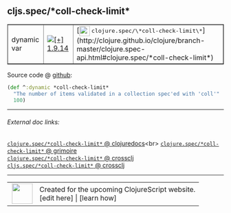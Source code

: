 ## cljs.spec/\*coll-check-limit\*



 <table border="1">
<tr>
<td>dynamic var</td>
<td><a href="https://github.com/cljsinfo/cljs-api-docs/tree/1.9.14"><img valign="middle" alt="[+] 1.9.14" title="Added in 1.9.14" src="https://img.shields.io/badge/+-1.9.14-lightgrey.svg"></a> </td>
<td>
[<img height="24px" valign="middle" src="http://i.imgur.com/1GjPKvB.png"> <samp>clojure.spec/\*coll-check-limit\*</samp>](http://clojure.github.io/clojure/branch-master/clojure.spec-api.html#clojure.spec/*coll-check-limit*)
</td>
</tr>
</table>









Source code @ [github]():

```clj
(def ^:dynamic *coll-check-limit*
  "The number of items validated in a collection spec'ed with 'coll'"
  100)
```

<!--
Repo - tag - source tree - lines:

 <pre>

</pre>

-->

---



###### External doc links:

[`clojure.spec/*coll-check-limit*` @ clojuredocs](http://clojuredocs.org/clojure.spec/*coll-check-limit*)<br>
[`clojure.spec/*coll-check-limit*` @ grimoire](http://conj.io/store/v1/org.clojure/clojure/1.7.0-beta3/clj/clojure.spec/*coll-check-limit*/)<br>
[`clojure.spec/*coll-check-limit*` @ crossclj](http://crossclj.info/fun/clojure.spec/*coll-check-limit*.html)<br>
[`cljs.spec/*coll-check-limit*` @ crossclj](http://crossclj.info/fun/cljs.spec.cljs/*coll-check-limit*.html)<br>

---

 <table>
<tr><td>
<img valign="middle" align="right" width="48px" src="http://i.imgur.com/Hi20huC.png">
</td><td>
Created for the upcoming ClojureScript website.<br>
[edit here] | [learn how]
</td></tr></table>

[edit here]:https://github.com/cljsinfo/cljs-api-docs/blob/master/cljsdoc/cljs.spec/STARcoll-check-limitSTAR.cljsdoc
[learn how]:https://github.com/cljsinfo/cljs-api-docs/wiki/cljsdoc-files

<!--

This information was too distracting to show to readers, but I'll leave it
commented here since it is helpful to:

- pretty-print the data used to generate this document
- and show how to retrieve that data



The API data for this symbol:

```clj
{:ns "cljs.spec",
 :name "*coll-check-limit*",
 :name-encode "STARcoll-check-limitSTAR",
 :history [["+" "1.9.14"]],
 :type "dynamic var",
 :clj-equiv {:full-name "clojure.spec/*coll-check-limit*",
             :url "http://clojure.github.io/clojure/branch-master/clojure.spec-api.html#clojure.spec/*coll-check-limit*"},
 :full-name-encode "cljs.spec/STARcoll-check-limitSTAR",
 :source {:code "(def ^:dynamic *coll-check-limit*\n  \"The number of items validated in a collection spec'ed with 'coll'\"\n  100)",
          :title "Source code",
          :repo "clojurescript",
          :tag "r1.9.14",
          :filename "src/main/cljs/cljs/spec.cljs",
          :lines [28 30],
          :url "https://github.com/clojure/clojurescript/blob/r1.9.14/src/main/cljs/cljs/spec.cljs#L28-L30"},
 :full-name "cljs.spec/*coll-check-limit*",
 :cljsdoc-url "https://github.com/cljsinfo/cljs-api-docs/blob/master/cljsdoc/cljs.spec/STARcoll-check-limitSTAR.cljsdoc"}

```

Retrieve the API data for this symbol:

```clj
;; from Clojure REPL
(require '[clojure.edn :as edn])
(-> (slurp "https://raw.githubusercontent.com/cljsinfo/cljs-api-docs/catalog/cljs-api.edn")
    (edn/read-string)
    (get-in [:symbols "cljs.spec/*coll-check-limit*"]))
```

-->

